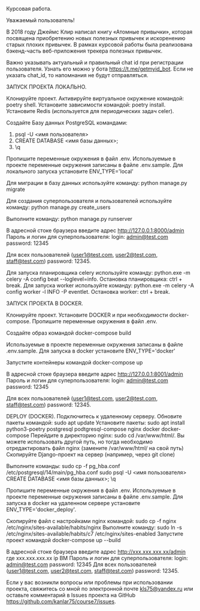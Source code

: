 Курсовая работа.

Уважаемый пользователь!

В 2018 году Джеймс Клир написал книгу «Атомные привычки», которая посвящена приобретению новых полезных привычек и искоренению старых плохих привычек. В рамках курсовой работы была реализована бэкенд-часть веб-приложения трекера полезных привычек.

Важно указывать актуальный и правильный chat id при регистрации пользователя. Узнать его можно у бота https://t.me/getmyid_bot. Если не указать chat_id, то напомнания не будут отправляться.

ЗАПУСК ПРОЕКТА ЛОКАЛЬНО.

Клонируйте проект. Активируйте виртуальное окружение командой: poetry shell. 
Установите зависимости командой: poetry install.
Установите Redis (используется для периодических задач celer).

Создайте Базу данных PostgreSQL командами:
1. psql -U <имя пользователя>
2. CREATE DATABASE <имя базы данных>;
3. \q 

Пропишите переменные окружения в файл .env. 
Используемые в проекте переменные окружения записаны в файле .env.sample.
Для локального запуска установите ENV_TYPE='local'

Для миграции в базу данных используйте команду: python manage.py migrate

Для создания суперпользователя и пользователей используйте команду: python manage.py create_users

Выполните команду: python manage.py runserver

В адресной стоке браузера введите адрес http://127.0.0.1:8000/admin
Пароль и логин для суперпользователя:
login: admin@test.com password: 12345

Для всех пользователей (user1@test.com, user2@test.com, staff@test.com) password: 12345.

Для запуска планировщика celery используйте команду: python.exe -m celery -A config beat --loglevel=info. Остановка планировщика: ctrl + break.
Для запуска worker используйте команду: python.exe -m celery -A config worker -l INFO -P eventlet. Остановка worker: ctrl + break.

ЗАПУСК ПРОЕКТА В DOCKER.

Клонируйте проект.
Установите DOCKER и при необходимости docker-compose.
Пропишите переменные окружения в файл .env. 

Создайте образ командой docker-compose build

Используемые в проекте переменные окружения записаны в файле .env.sample.
Для запуска в docker установите ENV_TYPE='docker'

Запустите контейнеры командой docker-compose up

В адресной стоке браузера введите адрес http://127.0.0.1:8001/admin
Пароль и логин для суперпользователя:
login: admin@test.com password: 12345

Для всех пользователей (user1@test.com, user2@test.com, staff@test.com) password: 12345.

DEPLOY (DOCKER).
Подключитесь к удаленному серверу.
Обновите пакеты командой: sudo apt update
Установите пакеты: sudo apt install python3-poetry postgresql podtgresql-compose nginx docker docker-compose
Перейдите в директорию nginx: sudo cd /var/www/html/. 
Вы можете использовать другой путь, но тогда необходимо отредактировать файл nginx (замените /var/www/html/ на свой путь)
Скопируйте Django-проект на сервер (например, через git clone)

Выполните команды: 
sudo cp -f pg_hba.conf /etc/postgresql/14/main/pg_hba.conf
sudo psql -U <имя пользователя>
CREATE DATABASE <имя базы данных>;
\q

Пропишите переменные окружения в файл .env. 
Используемые в проекте переменные окружения записаны в файле .env.sample.
Для запуска в docker на удаленном сервере установите ENV_TYPE='docker_deploy'.

Скопируйте файл с настройками nginx командой:
sudo cp -f nginx /etc/nginx/sites-available/habits/nginx
Выполните команду: sudo ln -s /etc/nginx/sites-available/habits/c7 /etc/nginx/sites-enabled
Запустите проект командой docker-compose up --build

В адресной стоке браузера введите адрес http://xxx.xxx.xxx.xx/admin
где xxx.xxx.xxx.xx ip ВМ
Пароль и логин для суперпользователя:
login: admin@test.com password: 12345
Для всех пользователей (user1@test.com, user2@test.com, staff@test.com) password: 12345.




Если у вас возникли вопросы или проблемы при использовании проекта, свяжитесь со мной по электронной почте kls75@yandex.ru или оставьте комментарий в Issues проекта на GitHub https://github.com/kanlar75/course7/issues.
